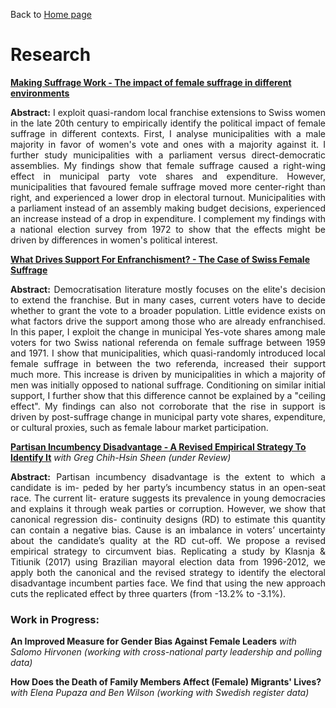 Back to [Home page](/README.md)

# Research

[**Making Suffrage Work - The impact of female suffrage in different environments**](https://www.dropbox.com/s/u5zayov1thm3tey/suffrage_Oct2020.pdf?dl=0)

<p align = 'justify'> <b>Abstract:</b> I exploit quasi-random local franchise extensions to Swiss women in the late 20th century to empirically identify the political impact of female suffrage in different contexts. First, I analyse municipalities with a male majority in favor of women's vote and ones with a majority against it. I further study municipalities with a parliament versus direct-democratic assemblies. My findings show that female suffrage caused a right-wing effect in municipal party vote shares and expenditure. However, municipalities that favoured female suffrage moved more center-right than right, and experienced a lower drop in electoral turnout. Municipalities with a parliament instead of an assembly making budget decisions, experienced an increase instead of a drop in expenditure. I complement my findings with a national election survey from 1972 to show that the effects might be driven by differences in women's political interest.</p>

[**What Drives Support For Enfranchisment? - The Case of Swiss Female Suffrage**](https://www.dropbox.com/s/tvts3td5jkri8rd/referenda.pdf?dl=0)

<p align = 'justify'> <b>Abstract:</b> Democratisation literature mostly focuses on the elite's decision to extend the franchise. But in many cases, current voters have to decide whether to grant the vote to a broader population. Little evidence exists on what factors drive the support among those who are already enfranchised. In this paper, I exploit the change in municipal Yes-vote shares among male voters for two Swiss national referenda on female suffrage between 1959 and 1971. I show that municipalities, which quasi-randomly introduced local female suffrage in between the two referenda, increased their support much more. This increase is driven by municipalities in which a majority of men was initially opposed to national suffrage. Conditioning on similar initial support, I further show that this difference cannot be explained by a "ceiling effect". My findings can also not corroborate that the rise in support is driven by post-suffrage change in municipal party vote shares, expenditure, or cultural proxies, such as female labour market participation.</p>

[**Partisan Incumbency Disadvantage - A Revised Empirical Strategy To Identify It**](https://www.dropbox.com/s/0fxi5d4sbtoo4xf/runnerup_July2020.pdf?dl=0) *with Greg Chih-Hsin Sheen (under Review)*

<p align = 'justify'> <b>Abstract:</b> Partisan incumbency disadvantage is the extent to which a candidate is im- peded by her party’s incumbency status in an open-seat race. The current lit- erature suggests its prevalence in young democracies and explains it through weak parties or corruption. However, we show that canonical regression dis- continuity designs (RD) to estimate this quantity can contain a negative bias. Cause is an imbalance in voters’ uncertainty about the candidate’s quality at the RD cut-off. We propose a revised empirical strategy to circumvent bias. Replicating a study by Klasnja & Titiunik (2017) using Brazilian mayoral election data from 1996-2012, we apply both the canonical and the revised strategy to identify the electoral disadvantage incumbent parties face. We find that using the new approach cuts the replicated effect by three quarters (from -13.2% to -3.1%).</p>

### Work in Progress:

**An Improved Measure for Gender Bias Against Female Leaders** *with Salomo Hirvonen (working with cross-national party leadership and polling data)*

**How Does the Death of Family Members Affect (Female) Migrants' Lives?** *with Elena Pupaza and Ben Wilson (working with Swedish register data)*
